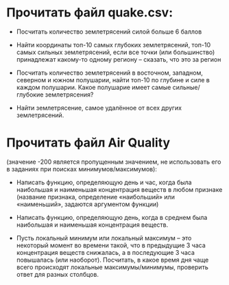 # Прочитать файл  quake.csv: 

* Посчитать количество землетрясений силой больше 6 баллов 

* Найти координаты топ-10 самых глубоких землетрясений, топ-10 самых сильных землетрясений, если все точки (или большинство) принадлежат какому-то одному региону – сказать, что это за регион 

* Посчитать количество землетрясений в восточном, западном, северном и южном полушарии, найти топ-10 по глубине и силе в каждом полушарии. Какое полушарие имеет самые сильные/глубокие землетрясения? 

* Найти землетрясение, самое удалённое от всех других землетрясений. 

# Прочитать файл Air Quality
(значение -200 является пропущенным значением, не использовать его в заданиях при поисках минимумов/максимумов): 

* Написать функцию, определяющую день и час, когда была наибольшая и наименьшая концентрация веществ в любом признаке (название признака, определение «наибольший» или «наименьший», задаются аргументом функции) 

* Написать функцию, определяющую день, когда в среднем была наибольшая и наименьшая концентрация веществ. 

* Пусть локальный минимум или локальный максимум – это некоторый момент во времени такой, что в предыдущие 3 часа концентрация веществ снижалась, а в последующие 3 часа повышалась (или наоборот). Посчитать, в какое время дня чаще всего происходят локальные максимумы/минимумы, проверить ответ для разных столбцов. 
